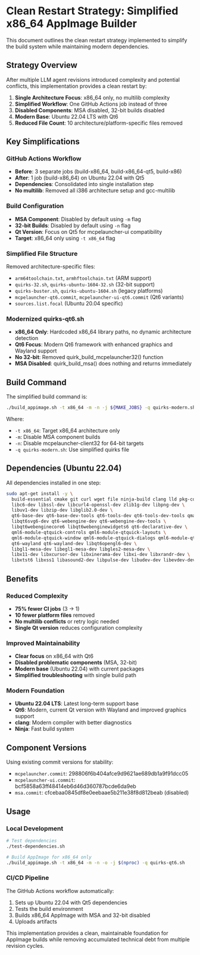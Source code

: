# Clean Restart Strategy: Simplified x86_64 AppImage Builder

This document outlines the clean restart strategy implemented to simplify the build system while maintaining modern dependencies.

## Strategy Overview

After multiple LLM agent revisions introduced complexity and potential conflicts, this implementation provides a clean restart by:

1. **Single Architecture Focus**: x86_64 only, no multilib complexity
2. **Simplified Workflow**: One GitHub Actions job instead of three
3. **Disabled Components**: MSA disabled, 32-bit builds disabled  
4. **Modern Base**: Ubuntu 22.04 LTS with Qt6
5. **Reduced File Count**: 10 architecture/platform-specific files removed

## Key Simplifications

### GitHub Actions Workflow
- **Before**: 3 separate jobs (build-x86_64, build-x86_64-qt5, build-x86)
- **After**: 1 job (build-x86_64) on Ubuntu 22.04 with Qt5
- **Dependencies**: Consolidated into single installation step
- **No multilib**: Removed all i386 architecture setup and gcc-multilib

### Build Configuration
- **MSA Component**: Disabled by default using `-m` flag
- **32-bit Builds**: Disabled by default using `-n` flag  
- **Qt Version**: Focus on Qt5 for mcpelauncher-ui compatibility
- **Target**: x86_64 only using `-t x86_64` flag

### Simplified File Structure
Removed architecture-specific files:
- `arm64toolchain.txt`, `armhftoolchain.txt` (ARM support)
- `quirks-32.sh`, `quirks-ubuntu-1604-32.sh` (32-bit support)
- `quirks-buster.sh`, `quirks-ubuntu-1604.sh` (legacy platforms)
- `mcpelauncher-qt6.commit`, `mcpelauncher-ui-qt6.commit` (Qt6 variants)
- `sources.list.focal` (Ubuntu 20.04 specific)

### Modernized quirks-qt6.sh
- **x86_64 Only**: Hardcoded x86_64 library paths, no dynamic architecture detection
- **Qt6 Focus**: Modern Qt6 framework with enhanced graphics and Wayland support
- **No 32-bit**: Removed quirk_build_mcpelauncher32() function
- **MSA Disabled**: quirk_build_msa() does nothing and returns immediately

## Build Command

The simplified build command is:
```bash
./build_appimage.sh -t x86_64 -m -n -j ${MAKE_JOBS} -q quirks-modern.sh
```

Where:
- `-t x86_64`: Target x86_64 architecture only
- `-m`: Disable MSA component builds
- `-n`: Disable mcpelauncher-client32 for 64-bit targets
- `-q quirks-modern.sh`: Use simplified quirks file

## Dependencies (Ubuntu 22.04)

All dependencies installed in one step:
```bash
sudo apt-get install -y \
  build-essential cmake git curl wget file ninja-build clang lld pkg-config \
  libc6-dev libssl-dev libcurl4-openssl-dev zlib1g-dev libpng-dev \
  libuv1-dev libzip-dev libglib2.0-dev \
  qt6-base-dev qt6-base-dev-tools qt6-tools-dev qt6-tools-dev-tools qmake6 \
  libqt6svg6-dev qt6-webengine-dev qt6-webengine-dev-tools \
  libqt6webenginecore6 libqt6webenginewidgets6 qt6-declarative-dev \
  qml6-module-qtquick-controls qml6-module-qtquick-layouts \
  qml6-module-qtquick-window qml6-module-qtquick-dialogs qml6-module-qtwebengine \
  qt6-wayland qt6-wayland-dev libqt6opengl6-dev \
  libgl1-mesa-dev libegl1-mesa-dev libgles2-mesa-dev \
  libx11-dev libxcursor-dev libxinerama-dev libxi-dev libxrandr-dev \
  libxtst6 libxss1 libasound2-dev libpulse-dev libudev-dev libevdev-dev libnss3-dev
```

## Benefits

### Reduced Complexity
- **75% fewer CI jobs** (3 → 1)
- **10 fewer platform files** removed
- **No multilib conflicts** or retry logic needed
- **Single Qt version** reduces configuration complexity

### Improved Maintainability  
- **Clear focus** on x86_64 with Qt6
- **Disabled problematic components** (MSA, 32-bit)
- **Modern base** (Ubuntu 22.04) with current packages
- **Simplified troubleshooting** with single build path

### Modern Foundation
- **Ubuntu 22.04 LTS**: Latest long-term support base
- **Qt6**: Modern, current Qt version with Wayland and improved graphics support
- **clang**: Modern compiler with better diagnostics
- **Ninja**: Fast build system

## Component Versions

Using existing commit versions for stability:
- `mcpelauncher.commit`: 298806f6b404afce9d9621ae689db1a9f91dcc05
- `mcpelauncher-ui.commit`: bcf5858a63ff48414eb6d46d360787bcde6da9eb  
- `msa.commit`: cfcebaa0845df8e0eebaae5b211e38f8d812beab (disabled)

## Usage

### Local Development
```bash
# Test dependencies
./test-dependencies.sh

# Build AppImage for x86_64 only
./build_appimage.sh -t x86_64 -m -n -o -j $(nproc) -q quirks-qt6.sh
```

### CI/CD Pipeline
The GitHub Actions workflow automatically:
1. Sets up Ubuntu 22.04 with Qt5 dependencies
2. Tests the build environment
3. Builds x86_64 AppImage with MSA and 32-bit disabled
4. Uploads artifacts

This implementation provides a clean, maintainable foundation for AppImage builds while removing accumulated technical debt from multiple revision cycles.
